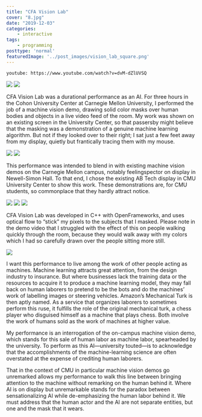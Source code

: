 ```yaml
---
title: "CFA Vision Lab"
cover: "8.jpg"
date: "2019-12-03"
categories:
    - interactive
tags:
    - programming
posttype: 'normal'
featuredImage: '../post_images/vision_lab_square.png'
---
```


`youtube: https://www.youtube.com/watch?v=dvM-dZlUVSQ`

<img src="../post_images/vision_lab/screenshot1.png">
<img src="../post_images/vision_lab/overview_labels.png">

CFA Vision Lab was a durational performance as an AI. For three hours in the Cohon University
Center at Carnegie Mellon University, I performed the job of a machine vision demo, drawing
solid color masks over human bodies and objects in a live video feed of the room. My work was
shown on an existing screen in the University Center, so that passersby might believe that the
masking was a demonstration of a genuine machine learning algorithm. But not if they looked
over to their right; I sat just a few feet away from my display, quietly but frantically tracing them
with my mouse.

<img src="../post_images/vision_lab/screen1.png">
<img src="../post_images/vision_lab/screenshot2.png">

This performance was intended to blend in with existing machine vision demos on the Carnegie
Mellon campus, notably feelingspector on display in Newell-Simon Hall. To that end, I chose the
existing AB Tech display in CMU University Center to show this work. These demonstrations
are, for CMU students, so commonplace that they hardly attract notice.

<img src="../post_images/vision_lab/feelingspector.png">
<img src="../post_images/vision_lab/feelingspector_closeup.png">
<img src="../post_images/vision_lab/feelingspector_words.png">

CFA Vision Lab was developed in C++ with OpenFrameworks, and uses optical flow to “stick”
my pixels to the subjects that I masked. Please note in the demo video that I struggled with the
effect of this on people walking quickly through the room, because they would walk away with
my colors which I had so carefully drawn over the people sitting more still.

<img src="../post_images/vision_lab/detail1.png">

I want this performance to live among the work of other people acting as machines. Machine
learning attracts great attention, from the design industry to insurance. But where businesses
lack the training data or the resources to acquire it to produce a machine learning model, they
may fall back on human laborers to pretend to be the bots and do the machines’ work of
labelling images or steering vehicles. Amazon’s Mechanical Turk is then aptly named. As a
service that organizes laborers to sometimes perform this ruse, it fulfills the role of the original
mechanical turk, a chess player who disguised himself as a machine that plays chess. Both
involve the work of humans sold as the work of machines at higher value.

My performance is an interrogation of the on-campus machine vision demo, which stands for
this sale of human labor as machine labor, spearheaded by the university. To perform as this
AI—university touted—is to acknowledge that the accomplishments of the machine-learning
science are often overstated at the expense of crediting human laborers.

That in the context of CMU in particular machine vision demos go unremarked allows my
performance to walk this line between bringing attention to the machine without remarking on
the human behind it. Where AI is on display but unremarkable stands for the paradox between
sensationalizing AI while de-emphasizing the human labor behind it. We must address that the
human actor and the AI are not separate entities, but one and the mask that it wears.


